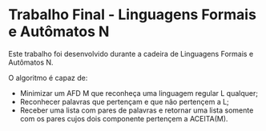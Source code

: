 # Trabalho Final - Linguagens Formais e Autômatos N
Este trabalho foi desenvolvido durante a cadeira de Linguagens Formais e Autômatos N.

O algoritmo é capaz de:
* Minimizar um AFD M que reconheça uma linguagem regular L qualquer;
* Reconhecer palavras que pertençam e que não pertençem a L;
* Receber uma lista com pares de palavras e retornar uma lista somente com os pares cujos dois componente pertençem a ACEITA(M).

